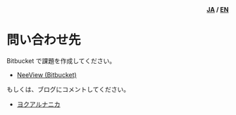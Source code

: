 <div id="lang" style="text-align: right; font-weight: bold;"><u>JA</u> / <a href="../en-us/Contact">EN</a></div>

# 問い合わせ先

Bitbucket で課題を作成してください。

* [NeeView (Bitbucket)](https://bitbucket.org/neelabo/neeview)

もしくは、ブログにコメントしてください。

* [ヨクアルナニカ](https://yokuarunanika.blogspot.com/) 

